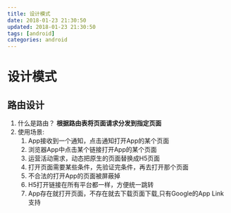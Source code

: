 ```yaml
---
title: 设计模式
date: 2018-01-23 21:30:50
updated: 2018-01-23 21:30:50
tags: [android]
categories: android
---
```


#  设计模式



## 路由设计

1. 什么是路由？
   **根据路由表将页面请求分发到指定页面**
2. 使用场景:
   1. App接收到一个通知，点击通知打开App的某个页面
   2. 浏览器App中点击某个链接打开App的某个页面
   3. 运营活动需求，动态把原生的页面替换成H5页面
   4. 打开页面需要某些条件，先验证完条件，再去打开那个页面
   5. 不合法的打开App的页面被屏蔽掉
   6. H5打开链接在所有平台都一样，方便统一跳转
   7. App存在就打开页面，不存在就去下载页面下载,只有Google的App Link支持
